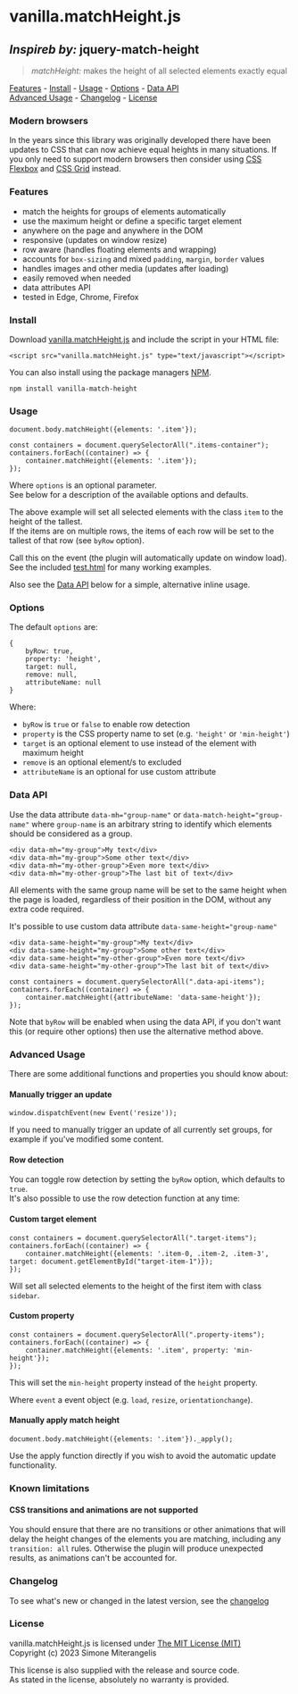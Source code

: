 # vanilla.matchHeight.js #
## *Inspireb by:* jquery-match-height
> *matchHeight:* makes the height of all selected elements exactly equal

[Features](#features) - [Install](#install) - [Usage](#usage) - [Options](#options) - [Data API](#data-api)  
[Advanced Usage](#advanced-usage) - [Changelog](#changelog) - [License](#license)

### Modern browsers

In the years since this library was originally developed there have been updates to CSS that can now achieve equal heights in many situations. If you only need to support modern browsers then consider using [CSS Flexbox](https://css-tricks.com/snippets/css/a-guide-to-flexbox/) and [CSS Grid](https://css-tricks.com/snippets/css/complete-guide-grid/) instead.

### Features

- match the heights for groups of elements automatically
- use the maximum height or define a specific target element
- anywhere on the page and anywhere in the DOM
- responsive (updates on window resize)
- row aware (handles floating elements and wrapping)
- accounts for `box-sizing` and mixed `padding`, `margin`, `border` values
- handles images and other media (updates after loading)
- easily removed when needed
- data attributes API
- tested in Edge, Chrome, Firefox

### Install

Download [vanilla.matchHeight.js](https://raw.githubusercontent.com/mitera/vanilla-match-height/master/vanilla.matchHeight.js) and include the script in your HTML file:

	<script src="vanilla.matchHeight.js" type="text/javascript"></script>

You can also install using the package managers [NPM](https://www.npmjs.com/package/vanilla-match-height).

    npm install vanilla-match-height

### Usage

    document.body.matchHeight({elements: '.item'});

	const containers = document.querySelectorAll(".items-container");
    containers.forEach((container) => {			
        container.matchHeight({elements: '.item'});
    });

Where `options` is an optional parameter.   
See below for a description of the available options and defaults.

The above example will set all selected elements with the class `item` to the height of the tallest.  
If the items are on multiple rows, the items of each row will be set to the tallest of that row (see `byRow` option).

Call this on the event (the plugin will automatically update on window load).   
See the included [test.html](https://github.com/mitera/vanilla-match-height/blob/master/test/page/test.html) for many working examples.

Also see the [Data API](#data-api) below for a simple, alternative inline usage.

### Options

The default `options` are:

    {
        byRow: true,
        property: 'height',
        target: null,
        remove: null,
        attributeName: null
    }

Where:

- `byRow` is `true` or `false` to enable row detection
- `property` is the CSS property name to set (e.g. `'height'` or `'min-height'`)
- `target` is an optional element to use instead of the element with maximum height
- `remove` is an optional element/s to excluded
- `attributeName` is an optional for use custom attribute

### Data API

Use the data attribute `data-mh="group-name"` or `data-match-height="group-name"` where `group-name` is an arbitrary string to identify which elements should be considered as a group.

	<div data-mh="my-group">My text</div>
	<div data-mh="my-group">Some other text</div>
	<div data-mh="my-other-group">Even more text</div>
	<div data-mh="my-other-group">The last bit of text</div>

All elements with the same group name will be set to the same height when the page is loaded, regardless of their position in the DOM, without any extra code required.

It's possible to use custom data attribute `data-same-height="group-name"`

    <div data-same-height="my-group">My text</div>
	<div data-same-height="my-group">Some other text</div>
	<div data-same-height="my-other-group">Even more text</div>
	<div data-same-height="my-other-group">The last bit of text</div>

    const containers = document.querySelectorAll(".data-api-items");
    containers.forEach((container) => {
        container.matchHeight({attributeName: 'data-same-height'});
    });

Note that `byRow` will be enabled when using the data API, if you don't want this (or require other options) then use the alternative method above.

### Advanced Usage

There are some additional functions and properties you should know about:

#### Manually trigger an update

	window.dispatchEvent(new Event('resize'));

If you need to manually trigger an update of all currently set groups, for example if you've modified some content.

#### Row detection

You can toggle row detection by setting the `byRow` option, which defaults to `true`.  
It's also possible to use the row detection function at any time:

#### Custom target element

	const containers = document.querySelectorAll(".target-items");
    containers.forEach((container) => {			
        container.matchHeight({elements: '.item-0, .item-2, .item-3', target: document.getElementById("target-item-1")});
    });

Will set all selected elements to the height of the first item with class `sidebar`.

#### Custom property

	const containers = document.querySelectorAll(".property-items");
    containers.forEach((container) => {			
        container.matchHeight({elements: '.item', property: 'min-height'});
    });

This will set the `min-height` property instead of the `height` property.

Where `event` a event object (e.g. `load`, `resize`, `orientationchange`).

#### Manually apply match height

	document.body.matchHeight({elements: '.item'})._apply();

Use the apply function directly if you wish to avoid the automatic update functionality.

### Known limitations

#### CSS transitions and animations are not supported

You should ensure that there are no transitions or other animations that will delay the height changes of the elements you are matching, including any `transition: all` rules. Otherwise the plugin will produce unexpected results, as animations can't be accounted for.

### Changelog

To see what's new or changed in the latest version, see the [changelog](https://github.com/mitera/vanilla-match-height/blob/master/CHANGELOG.md)

### License

vanilla.matchHeight.js is licensed under [The MIT License (MIT)](http://opensource.org/licenses/MIT)
<br/>Copyright (c) 2023 Simone Miterangelis

This license is also supplied with the release and source code.
<br/>As stated in the license, absolutely no warranty is provided.